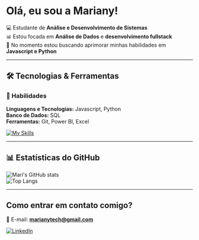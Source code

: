 # Olá, eu sou a Mariany!  

💻 Estudante de **Análise e Desenvolvimento de Sistemas**  
📊 Estou focada em **Análise de Dados** e **desenvolvimento fullstack**  
🚀 No momento estou buscando aprimorar minhas habilidades em **Javascript e Python**  

---

## 🛠️ Tecnologias & Ferramentas  
### 🔹 Habilidades  
 **Linguagens e Tecnologias:** Javascript, Python  
 **Banco de Dados:** SQL  
 **Ferramentas:** Git, Power BI, Excel  

[![My Skills](https://skillicons.dev/icons?i=html,css,python,git,sql)](https://skillicons.dev)

---

## 📊 Estatísticas do GitHub  
![Mari's GitHub stats](https://github-readme-stats.vercel.app/api?username=MariSouza1&show_icons=true&theme=radical)  
![Top Langs](https://github-readme-stats.vercel.app/api/top-langs/?username=MariSouza1&layout=compact&theme=radical)

---

## Como entrar em contato comigo?  
📧 E-mail: **marianytech@gmail.com**  

[![LinkedIn](https://img.shields.io/badge/LinkedIn-0077B5?style=for-the-badge&logo=linkedin&logoColor=white)](https://www.linkedin.com/in/mariany-souza/)  


